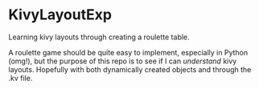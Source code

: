 # KivyLayoutExp
Learning kivy layouts through creating a roulette table.

A roulette game should be quite easy to implement, especially in Python (omg!), but the purpose of this repo is to see if I can *understand* kivy layouts.  Hopefully with both dynamically created objects and through the .kv file.  
